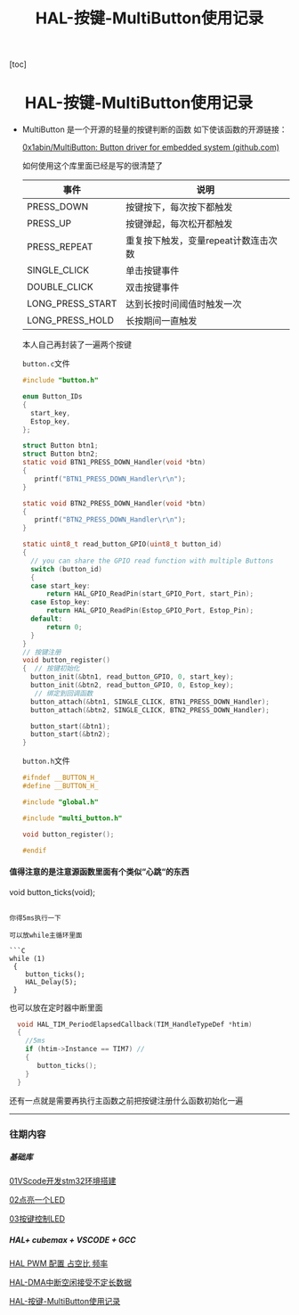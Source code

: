 ﻿---
title: HAL-按键-MultiButton使用记录
tags:
  - STM32
  - Hal
  - Cubemax
---
[toc]

# &ensp;&ensp;HAL-按键-MultiButton使用记录

* MultiButton 是一个开源的轻量的按键判断的函数 如下使该函数的开源链接：

  [0x1abin/MultiButton: Button driver for embedded system (github.com)](https://github.com/0x1abin/MultiButton)

  如何使用这个库里面已经是写的很清楚了


  | 事件             | 说明                                 |
  | ---------------- | ------------------------------------ |
  | PRESS_DOWN       | 按键按下，每次按下都触发             |
  | PRESS_UP         | 按键弹起，每次松开都触发             |
  | PRESS_REPEAT     | 重复按下触发，变量repeat计数连击次数 |
  | SINGLE_CLICK     | 单击按键事件                         |
  | DOUBLE_CLICK     | 双击按键事件                         |
  | LONG_PRESS_START | 达到长按时间阈值时触发一次           |
  | LONG_PRESS_HOLD  | 长按期间一直触发                     |

  本人自己再封装了一遍两个按键

  `button.c`文件


  ```C
  #include "button.h"

  enum Button_IDs
  {
  	start_key,
  	Estop_key,
  };

  struct Button btn1;
  struct Button btn2;
  static void BTN1_PRESS_DOWN_Handler(void *btn)
  {
  	 printf("BTN1_PRESS_DOWN_Handler\r\n");
  }

  static void BTN2_PRESS_DOWN_Handler(void *btn)
  {
     printf("BTN2_PRESS_DOWN_Handler\r\n");
  }

  static uint8_t read_button_GPIO(uint8_t button_id)
  {
  	// you can share the GPIO read function with multiple Buttons
  	switch (button_id)
  	{
  	case start_key:
  		return HAL_GPIO_ReadPin(start_GPIO_Port, start_Pin);
  	case Estop_key: 
  		return HAL_GPIO_ReadPin(Estop_GPIO_Port, Estop_Pin);
  	default:
  		return 0;
  	}
  }
  // 按键注册
  void button_register()
  {  // 按键初始化
  	button_init(&btn1, read_button_GPIO, 0, start_key);
    button_init(&btn2, read_button_GPIO, 0, Estop_key);
     // 绑定到回调函数
    button_attach(&btn1, SINGLE_CLICK, BTN1_PRESS_DOWN_Handler);
  	button_attach(&btn2, SINGLE_CLICK, BTN2_PRESS_DOWN_Handler);

  	button_start(&btn1);
  	button_start(&btn2);
  }

  ```

  `button.h`文件

  ```C
  #ifndef __BUTTON_H_
  #define __BUTTON_H_

  #include "global.h"

  #include "multi_button.h"

  void button_register();

  #endif
  ```

#### 值得注意的是注意源函数里面有个类似“心跳“的东西

void button_ticks(void);

```

你得5ms执行一下

可以放while主循环里面 

```C
while (1)
 {
    button_ticks();
    HAL_Delay(5);
 }
```

也可以放在定时器中断里面

```C
  void HAL_TIM_PeriodElapsedCallback(TIM_HandleTypeDef *htim)
  {
    //5ms
    if (htim->Instance == TIM7) //
    {
       button_ticks();
    }
  }
```

还有一点就是需要再执行主函数之前把按键注册什么函数初始化一遍

---

### 往期内容

##### 基础库

[01VScode开发stm32环境搭建](https://blog.csdn.net/xiaodududao/article/details/136256152?spm=1001.2014.3001.5501)

[02点亮一个LED](https://blog.csdn.net/xiaodududao/article/details/136317917?spm=1001.2014.3001.5501)

[03按键控制LED](https://blog.csdn.net/xiaodududao/article/details/136410063)

##### HAL+ cubemax + VSCODE + GCC

[HAL PWM 配置 占空比 频率](https://blog.csdn.net/xiaodududao/article/details/138500109)

[HAL-DMA中断空闲接受不定长数据](https://blog.csdn.net/xiaodududao/article/details/139830816)

[HAL-按键-MultiButton使用记录](https://blog.csdn.net/xiaodududao/article/details/139879692)
